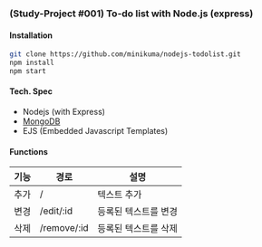 ### (Study-Project #001) To-do list with Node.js (express)

#### Installation  
```bash
git clone https://github.com/minikuma/nodejs-todolist.git  
npm install
npm start
```

#### Tech. Spec
* Nodejs (with Express)
* [MongoDB](https://www.mongodb.com/cloud) 
* EJS (Embedded Javascript Templates)

#### Functions
|기능|경로|설명|
|------|---|---|
|추가|/|텍스트 추가|
|변경|/edit/:id|등록된 텍스트를 변경|
|삭제|/remove/:id|등록된 텍스트를 삭제|

